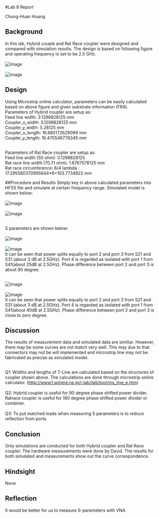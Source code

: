 #Lab 8 Report

Chung-Huan Huang

## Background
In this lab, Hybrid couple and Rat Race coupler were designed and compared with simulation results. The design is based on following figure and operating frequency is set to be 2.5 GHz.<br>
<br>![image](https://github.com/CourseReps/ECEN452-Spring2016/blob/master/Students/tim721w/Lab8/Hybrid_coupler.png) <br>
<br>![image](https://github.com/CourseReps/ECEN452-Spring2016/blob/master/Students/tim721w/Lab8/rat_race_coupler.png) <br>

## Design
Using Microstrip online calculator, parameters can be easily calculated based on above figure and given substrate information (FR4). <br>
Parameters of Hybrid coupler are setup as:<br>
Feed line width: 3.1298828125 mm<br>
Coupler_x_width: 3.1298828125 mm<br>
Coupler_y_width: 5.28125 mm<br>
Coupler_x_length: 16.880172629099 mm <br>
Coupler_y_length: 16.470546778345 mm<br>

<br>Parameters of Rat Race coupler are setup as:<br>
Feed line width (50 ohm): 3.1298828125<br>
Rat race line width (70.71 ohm): 1.6767578125 mm<br>
Rat race circumference: 6/4 lambda : 17.295580370995644*6=103.7734822 mm<br>

##Procedure and Results
Simply key in above calculated parameters into HFSS file and simulate at certain frequency range. Simulated model is shown below:<br>
<br>![image](https://github.com/CourseReps/ECEN452-Spring2016/blob/master/Students/tim721w/Lab8/model_1.png) <br>
<br>![image](https://github.com/CourseReps/ECEN452-Spring2016/blob/master/Students/tim721w/Lab8/model_2.png) <br>

<br>S parameters are shown below:<br>
<br>![image](https://github.com/CourseReps/ECEN452-Spring2016/blob/master/Students/tim721w/Lab8/Hybrid_dB.png) <br>
<br>![image](https://github.com/CourseReps/ECEN452-Spring2016/blob/master/Students/tim721w/Lab8/Phase_diff.png) <br>
It can be seen that power splits equally to port 2 and port 3 from S21 and S31 (about 3 dB at 2.5GHz). Port 4 is regarded as isolated with port 1 from S41(about 25dB at 2.5GHz). Phase difference between port 2 and port 3 is about 90 degree. 
<br>

<br>![image](https://github.com/CourseReps/ECEN452-Spring2016/blob/master/Students/tim721w/Lab8/RatRace_dB.png) <br>
<br>![image](https://github.com/CourseReps/ECEN452-Spring2016/blob/master/Students/tim721w/Lab8/RatRace_phase_diff.png) <br>
It can be seen that power splits equally to port 2 and port 3 from S21 and S31 (about 3 dB at 2.5GHz). Port 4 is regarded as isolated with port 1 from S41(about 40dB at 2.5GHz). Phase difference between port 2 and port 3 is close to zero degree. 
<br>

## Discussion
The results of measurement data and simulated data are similiar. However, there may be some curves are not match very well. This may due to that connectors may not be will implemented and microstrip line may not be fabricated as precise as simulated model.<br>

<br>Q1: Widths and lengths of T-Line are calculated based on the structures of coupler shown above. The calculations are done through microstrip online calculator. (http://www1.sphere.ne.jp/i-lab/ilab/tool/ms_line_e.htm)
<br>
<br>Q2: Hybrid coupler is useful for 90 degree phase shifted power divider. Ratrace coupler is useful for 180 degree phase shifted power divider or combiner.
<br>
<br>Q3: To put matched loads when measuring S parameters is to reduce reflection from ports.
<br>


## Conclusion
Only simulations are conducted for both Hybrid coupler and Rat Race coupler. The hardware measurements were done by David. The results for both simulated and measurements show out the curve correspondence.<br>

## Hindsight
None<br>

## Reflection
It would be better for us to measure S-parameters with VNA. 
